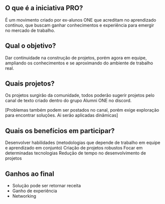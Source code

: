 ## O que é a iniciativa PRO?
É um movimento criado por ex-alunos ONE que acreditam no aprendizado contínuo, que buscam ganhar conhecimentos e experiência para emergir no mercado de trabalho.

## Qual o objetivo?
Dar continuidade na construção de projetos, porém agora em equipe, ampliando os conhecimentos e se aproximando do ambiente de trabalho real.

## Quais projetos?
Os projetos surgirão da comunidade, todos poderão sugerir projetos pelo canal de texto criado dentro do grupo Alumni ONE no discord.

[Problemas também podem ser postados no canal, porém exige exploração para encontrar soluções. Ai serão aplicadas dinâmicas]

## Quais os benefícios em participar?
Desenvolver habilidades (metodologias que depende de trabalho em equipe e aprendizado em conjunto)
Criação de projetos robustos
Focar em determinadas tecnologias 
Redução de tempo no desenvolvimento de projetos

## Ganhos ao final
 - Solução pode ser retornar receita
 - Ganho de experiência
 - Networking

